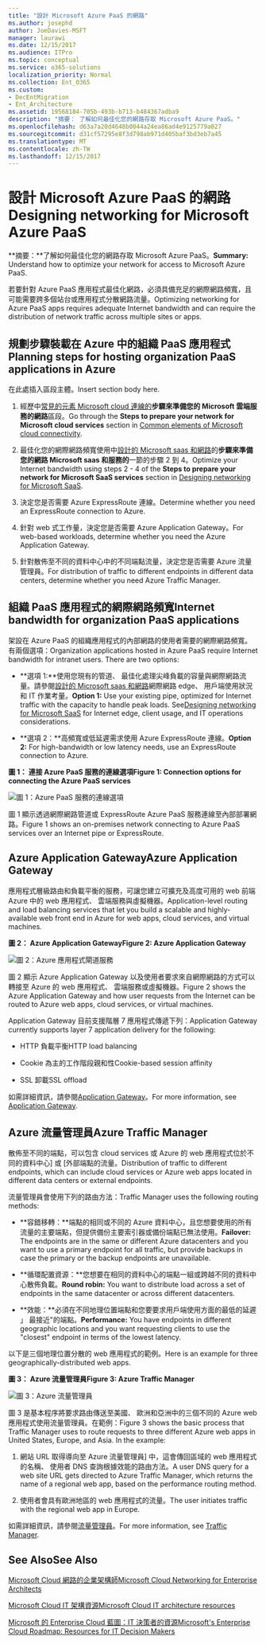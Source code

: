 ```yaml
---
title: "設計 Microsoft Azure PaaS 的網路"
ms.author: josephd
author: JoeDavies-MSFT
manager: laurawi
ms.date: 12/15/2017
ms.audience: ITPro
ms.topic: conceptual
ms.service: o365-solutions
localization_priority: Normal
ms.collection: Ent_O365
ms.custom:
- DecEntMigration
- Ent_Architecture
ms.assetid: 19568184-705b-493b-b713-b484367adba9
description: "摘要： 了解如何最佳化您的網路存取 Microsoft Azure PaaS。"
ms.openlocfilehash: d63a7a20d4648b0044a24ea86ad4e9125779a027
ms.sourcegitcommit: d31cf57295e8f3d798ab971d405baf3bd3eb7a45
ms.translationtype: MT
ms.contentlocale: zh-TW
ms.lasthandoff: 12/15/2017
---
```

# <a name="designing-networking-for-microsoft-azure-paas"></a><span data-ttu-id="ae67c-103">設計 Microsoft Azure PaaS 的網路</span><span class="sxs-lookup"><span data-stu-id="ae67c-103">Designing networking for Microsoft Azure PaaS</span></span>

 <span data-ttu-id="ae67c-104">**摘要：**了解如何最佳化您的網路存取 Microsoft Azure PaaS。</span><span class="sxs-lookup"><span data-stu-id="ae67c-104">**Summary:** Understand how to optimize your network for access to Microsoft Azure PaaS.</span></span>
  
<span data-ttu-id="ae67c-105">若要針對 Azure PaaS 應用程式最佳化網路，必須具備充足的網際網路頻寬，且可能需要跨多個站台或應用程式分散網路流量。</span><span class="sxs-lookup"><span data-stu-id="ae67c-105">Optimizing networking for Azure PaaS apps requires adequate Internet bandwidth and can require the distribution of network traffic across multiple sites or apps.</span></span>
  
## <a name="planning-steps-for-hosting-organization-paas-applications-in-azure"></a><span data-ttu-id="ae67c-106">規劃步驟裝載在 Azure 中的組織 PaaS 應用程式</span><span class="sxs-lookup"><span data-stu-id="ae67c-106">Planning steps for hosting organization PaaS applications in Azure</span></span>

<span data-ttu-id="ae67c-107">在此處插入區段主體。</span><span class="sxs-lookup"><span data-stu-id="ae67c-107">Insert section body here.</span></span>
  
1. <span data-ttu-id="ae67c-108">經歷中[常見的元素 Microsoft cloud 連線的](common-elements-of-microsoft-cloud-connectivity.md)**步驟來準備您的 Microsoft 雲端服務的網路**區段。</span><span class="sxs-lookup"><span data-stu-id="ae67c-108">Go through the **Steps to prepare your network for Microsoft cloud services** section in [Common elements of Microsoft cloud connectivity](common-elements-of-microsoft-cloud-connectivity.md).</span></span>
    
2. <span data-ttu-id="ae67c-109">最佳化您的網際網路頻寬使用中[設計的 Microsoft saas 和網路](designing-networking-for-microsoft-saas.md)的**步驟來準備您的網路 Microsoft saas 和服務的**一節的步驟 2 到 4。</span><span class="sxs-lookup"><span data-stu-id="ae67c-109">Optimize your Internet bandwidth using steps 2 - 4 of the **Steps to prepare your network for Microsoft SaaS services** section in [Designing networking for Microsoft SaaS](designing-networking-for-microsoft-saas.md).</span></span>
    
3. <span data-ttu-id="ae67c-110">決定您是否需要 Azure ExpressRoute 連線。</span><span class="sxs-lookup"><span data-stu-id="ae67c-110">Determine whether you need an ExpressRoute connection to Azure.</span></span>
    
4. <span data-ttu-id="ae67c-111">針對 web 式工作量，決定您是否需要 Azure Application Gateway。</span><span class="sxs-lookup"><span data-stu-id="ae67c-111">For web-based workloads, determine whether you need the Azure Application Gateway.</span></span>
    
5. <span data-ttu-id="ae67c-112">針對散佈至不同的資料中心中的不同端點流量，決定您是否需要 Azure 流量管理員。</span><span class="sxs-lookup"><span data-stu-id="ae67c-112">For distribution of traffic to different endpoints in different data centers, determine whether you need Azure Traffic Manager.</span></span>
    
## <a name="internet-bandwidth-for-organization-paas-applications"></a><span data-ttu-id="ae67c-113">組織 PaaS 應用程式的網際網路頻寬</span><span class="sxs-lookup"><span data-stu-id="ae67c-113">Internet bandwidth for organization PaaS applications</span></span>

<span data-ttu-id="ae67c-p101">架設在 Azure PaaS 的組織應用程式的內部網路的使用者需要的網際網路頻寬。有兩個選項：</span><span class="sxs-lookup"><span data-stu-id="ae67c-p101">Organization applications hosted in Azure PaaS require Internet bandwidth for intranet users. There are two options:</span></span>
  
- <span data-ttu-id="ae67c-p102">**選項 1:**使用您現有的管道、 最佳化處理尖峰負載的容量與網際網路流量。請參閱[設計的 Microsoft saas 和網路](designing-networking-for-microsoft-saas.md)網際網路 edge、 用戶端使用狀況和 IT 作業考量。</span><span class="sxs-lookup"><span data-stu-id="ae67c-p102">**Option 1:** Use your existing pipe, optimized for Internet traffic with the capacity to handle peak loads. See[Designing networking for Microsoft SaaS](designing-networking-for-microsoft-saas.md) for Internet edge, client usage, and IT operations considerations.</span></span>
    
- <span data-ttu-id="ae67c-118">**選項 2：**高頻寬或低延遲需求使用 Azure ExpressRoute 連線。</span><span class="sxs-lookup"><span data-stu-id="ae67c-118">**Option 2:** For high-bandwidth or low latency needs, use an ExpressRoute connection to Azure.</span></span>
    
<span data-ttu-id="ae67c-119">**圖 1： 連接 Azure PaaS 服務的連線選項**</span><span class="sxs-lookup"><span data-stu-id="ae67c-119">**Figure 1: Connection options for connecting the Azure PaaS services**</span></span>

![圖 1：Azure PaaS 服務的連線選項](images/Network_Poster/PaaS1.png)
  
<span data-ttu-id="ae67c-121">圖 1 顯示透過網際網路管道或 ExpressRoute Azure PaaS 服務連線至內部部署網路。</span><span class="sxs-lookup"><span data-stu-id="ae67c-121">Figure 1 shows an on-premises network connecting to Azure PaaS services over an Internet pipe or ExpressRoute.</span></span>
  
## <a name="azure-application-gateway"></a><span data-ttu-id="ae67c-122">Azure Application Gateway</span><span class="sxs-lookup"><span data-stu-id="ae67c-122">Azure Application Gateway</span></span>

<span data-ttu-id="ae67c-123">應用程式層級路由和負載平衡的服務，可讓您建立可擴充及高度可用的 web 前端 Azure 中的 web 應用程式、 雲端服務與虛擬機器。</span><span class="sxs-lookup"><span data-stu-id="ae67c-123">Application-level routing and load balancing services that let you build a scalable and highly-available web front end in Azure for web apps, cloud services, and virtual machines.</span></span> 
  
<span data-ttu-id="ae67c-124">**圖 2： Azure Application Gateway**</span><span class="sxs-lookup"><span data-stu-id="ae67c-124">**Figure 2: Azure Application Gateway**</span></span>

![圖 2：Azure 應用程式閘道服務](images/Network_Poster/PaaS2.png)
  
<span data-ttu-id="ae67c-126">圖 2 顯示 Azure Application Gateway 以及使用者要求來自網際網路的方式可以轉接至 Azure 的 web 應用程式、 雲端服務或虛擬機器。</span><span class="sxs-lookup"><span data-stu-id="ae67c-126">Figure 2 shows the Azure Application Gateway and how user requests from the Internet can be routed to Azure web apps, cloud services, or virtual machines.</span></span>
  
<span data-ttu-id="ae67c-127">Application Gateway 目前支援階層 7 應用程式傳遞下列：</span><span class="sxs-lookup"><span data-stu-id="ae67c-127">Application Gateway currently supports layer 7 application delivery for the following:</span></span>
  
- <span data-ttu-id="ae67c-128">HTTP 負載平衡</span><span class="sxs-lookup"><span data-stu-id="ae67c-128">HTTP load balancing</span></span>
    
- <span data-ttu-id="ae67c-129">Cookie 為主的工作階段親和性</span><span class="sxs-lookup"><span data-stu-id="ae67c-129">Cookie-based session affinity</span></span>
    
- <span data-ttu-id="ae67c-130">SSL 卸載</span><span class="sxs-lookup"><span data-stu-id="ae67c-130">SSL offload</span></span>
    
<span data-ttu-id="ae67c-131">如需詳細資訊，請參閱[Application Gateway](https://docs.microsoft.com/azure/application-gateway/application-gateway-introduction)。</span><span class="sxs-lookup"><span data-stu-id="ae67c-131">For more information, see [Application Gateway](https://docs.microsoft.com/azure/application-gateway/application-gateway-introduction).</span></span>
  
## <a name="azure-traffic-manager"></a><span data-ttu-id="ae67c-132">Azure 流量管理員</span><span class="sxs-lookup"><span data-stu-id="ae67c-132">Azure Traffic Manager</span></span>

<span data-ttu-id="ae67c-133">散佈至不同的端點，可以包含 cloud services 或 Azure 的 web 應用程式位於不同的資料中心] 或 [外部端點的流量。</span><span class="sxs-lookup"><span data-stu-id="ae67c-133">Distribution of traffic to different endpoints, which can include cloud services or Azure web apps located in different data centers or external endpoints.</span></span>
  
<span data-ttu-id="ae67c-134">流量管理員會使用下列的路由方法：</span><span class="sxs-lookup"><span data-stu-id="ae67c-134">Traffic Manager uses the following routing methods:</span></span>
  
- <span data-ttu-id="ae67c-135">**容錯移轉：**端點的相同或不同的 Azure 資料中心，且您想要使用的所有流量的主要端點，但提供備份主要索引器或備份端點已無法使用。</span><span class="sxs-lookup"><span data-stu-id="ae67c-135">**Failover:** The endpoints are in the same or different Azure datacenters and you want to use a primary endpoint for all traffic, but provide backups in case the primary or the backup endpoints are unavailable.</span></span>
    
- <span data-ttu-id="ae67c-136">**循環配置資源：**您想要在相同的資料中心的端點一組或跨越不同的資料中心散佈負載。</span><span class="sxs-lookup"><span data-stu-id="ae67c-136">**Round robin:** You want to distribute load across a set of endpoints in the same datacenter or across different datacenters.</span></span>
    
- <span data-ttu-id="ae67c-137">**效能：**必須在不同地理位置端點和您要要求用戶端使用方面的最低的延遲 」 最接近"的端點。</span><span class="sxs-lookup"><span data-stu-id="ae67c-137">**Performance:** You have endpoints in different geographic locations and you want requesting clients to use the "closest" endpoint in terms of the lowest latency.</span></span>
    
<span data-ttu-id="ae67c-138">以下是三個地理位置分散的 web 應用程式的範例。</span><span class="sxs-lookup"><span data-stu-id="ae67c-138">Here is an example for three geographically-distributed web apps.</span></span>
  
<span data-ttu-id="ae67c-139">**圖 3： Azure 流量管理員**</span><span class="sxs-lookup"><span data-stu-id="ae67c-139">**Figure 3: Azure Traffic Manager**</span></span>

![圖 3：Azure 流量管理員](images/Network_Poster/PaaS3.png)
  
<span data-ttu-id="ae67c-p103">圖 3 是基本程序將要求路由傳送至美國、 歐洲和亞洲中的三個不同的 Azure web 應用程式使用流量管理員。在範例：</span><span class="sxs-lookup"><span data-stu-id="ae67c-p103">Figure 3 shows the basic process that Traffic Manager uses to route requests to three different Azure web apps in United States, Europe, and Asia. In the example:</span></span>
  
1. <span data-ttu-id="ae67c-143">網站 URL 取得導向至 Azure 流量管理員] 中，這會傳回區域的 web 應用程式的名稱、 使用者 DNS 查詢根據效能的路由方法。</span><span class="sxs-lookup"><span data-stu-id="ae67c-143">A user DNS query for a web site URL gets directed to Azure Traffic Manager, which returns the name of a regional web app, based on the performance routing method.</span></span>
    
2. <span data-ttu-id="ae67c-144">使用者會具有歐洲地區的 web 應用程式的流量。</span><span class="sxs-lookup"><span data-stu-id="ae67c-144">The user initiates traffic with the regional web app in Europe.</span></span>
    
<span data-ttu-id="ae67c-145">如需詳細資訊，請參閱[流量管理員](https://docs.microsoft.com/azure/traffic-manager/traffic-manager-overview)。</span><span class="sxs-lookup"><span data-stu-id="ae67c-145">For more information, see [Traffic Manager](https://docs.microsoft.com/azure/traffic-manager/traffic-manager-overview).</span></span>
  
## <a name="see-also"></a><span data-ttu-id="ae67c-146">See Also</span><span class="sxs-lookup"><span data-stu-id="ae67c-146">See Also</span></span>

[<span data-ttu-id="ae67c-147">Microsoft Cloud 網路的企業架構師</span><span class="sxs-lookup"><span data-stu-id="ae67c-147">Microsoft Cloud Networking for Enterprise Architects</span></span>](microsoft-cloud-networking-for-enterprise-architects.md)
  
[<span data-ttu-id="ae67c-148">Microsoft Cloud IT 架構資源</span><span class="sxs-lookup"><span data-stu-id="ae67c-148">Microsoft Cloud IT architecture resources</span></span>](microsoft-cloud-it-architecture-resources.md)

[<span data-ttu-id="ae67c-149">Microsoft 的 Enterprise Cloud 藍圖：IT 決策者的資源</span><span class="sxs-lookup"><span data-stu-id="ae67c-149">Microsoft's Enterprise Cloud Roadmap: Resources for IT Decision Makers</span></span>](https://sway.com/FJ2xsyWtkJc2taRD)



